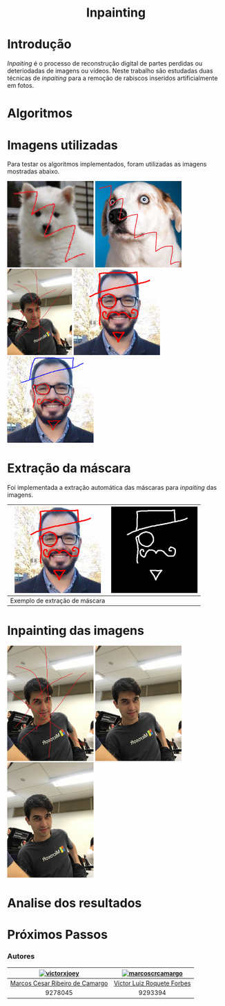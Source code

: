 <h1 align="center">Inpainting</h1>

# Introdução
*Inpaiting* é o processo de reconstrução digital de partes perdidas ou deteriodadas de imagens ou vídeos.
Neste trabalho são estudadas duas técnicas de *inpaiting* para a remoção de rabiscos inseridos artificialmente em fotos.

# Algoritmos

# Imagens utilizadas
Para testar os algoritmos implementados, foram utilizadas as imagens mostradas abaixo.

<img src="./project/images/deteriorated/dogo1.bmp"  width="200px" alt="dogo1"/>

<img src="./project/images/deteriorated/dogo2.bmp"   width="200px" alt="dogo2"/>

<img src="./project/images/deteriorated/forbes.bmp"   height="200px" alt="forbes"/>

<img src="./project/images/deteriorated/momo.bmp"   width="200px" alt="momo"/>

<img src="./project/images/deteriorated/momo_fino.bmp"   width="200px" alt="momo_fino"/>

# Extração da máscara

Foi implementada a extração automática das máscaras para *inpaiting* das imagens.


|<img src="./project/images/deteriorated/momo.bmp"   width="200px" alt="momo"/>|<img src="./project/images/masks/momo.bmp"   width="200px" alt="momo"/>|
|:-----------------------------------:|:-----------------------------------:|
|Exemplo de extração de máscara|

# Inpainting das imagens

<img src="./project/images/deteriorated/forbes.bmp" width="200px" alt="forbes"/>

<img src="./project/images/inpainted/Gerchberg Papoulis/forbes.bmp" width="200px" alt="forbes_gerchberg"/>

<img src="./project/images/inpainted/Local Brute Force/forbes.bmp" width="200px" alt="forbes_examplebf"/>

# Analise dos resultados

# Próximos Passos



### Autores

| [![victorxjoey](https://avatars1.githubusercontent.com/u/13484548?s=200&v=4)](https://github.com/VictorXjoeY/) |               [![marcoscrcamargo](https://avatars0.githubusercontent.com/u/13886241?s=200&v=4)](https://github.com/marcoscrcamargo/) |
|:-----------------------------------------------------------------------------------------------------------------:|:-------------------------------------------------------------------------------------------------------:|
|[Marcos Cesar Ribeiro de Camargo](https://github.com/marcoscrcamargo/)|[Victor Luiz Roquete Forbes](https://github.com/VictorXjoeY/)|
| 9278045 | 9293394|



